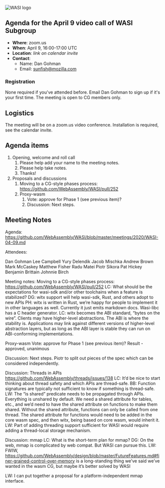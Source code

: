 ![WASI logo](https://raw.githubusercontent.com/WebAssembly/WASI/main/WASI.png)

## Agenda for the April 9 video call of WASI Subgroup

- **Where**: zoom.us
- **When**: April 9, 16:00-17:00 UTC
- **Location**: *link on calendar invite*
- **Contact**:
    - Name: Dan Gohman
    - Email: sunfish@mozilla.com

### Registration

None required if you've attended before. Email Dan Gohman to sign up if it's
your first time. The meeting is open to CG members only.

## Logistics

The meeting will be on a zoom.us video conference.
Installation is required, see the calendar invite.

## Agenda items

1. Opening, welcome and roll call
    1. Please help add your name to the meeting notes.
    1. Please help take notes.
    1. Thanks!
1. Proposals and discussions
    1. Moving to a CG-style phases process:
       https://github.com/WebAssembly/WASI/pull/252
    1. Proxy-wasm
        1. Vote: approve for Phase 1 (see previous item)?
        1. Discussion: Next steps.

## Meeting Notes

Agenda: https://github.com/WebAssembly/WASI/blob/master/meetings/2020/WASI-04-09.md

Attendees:

Dan Gohman
Lee Campbell
Yury Delendik
Jacob Mischka
Andrew Brown
Mark McCaskey
Matthew Fisher
Radu Matei
Piotr Sikora
Pat Hickey
Benjamin Brittain
Johnnie Birch

Meeting notes:
Moving to a CG-style phases process: https://github.com/WebAssembly/WASI/pull/252
LC: What should be the expectations for wasi-sdk and/or other toolchains when a feature is stabilized?
DG: witx support will help wasi-sdk, Rust, and others adopt to new APIs
PH: witx is written in Rust, we’re happy for people to implement it in other languages as well. Currently it just emits markdown docs. Wasi-libc has a C header generator.
LC: witx becomes the ABI standard, “bytes on the wire”. Clients may have higher-level abstractions. The ABI is where the stability is. Applications may link against different versions of higher-level abstraction layers, but as long as the ABI layer is stable they can run on ABI-conforming implementations.


Proxy-wasm
Vote: approve for Phase 1 (see previous item)?
Result - approved, unanimous

Discussion: Next steps.
Piotr to split out pieces of the spec which can be considered independently.

Discussion: Threads in APIs
https://github.com/WebAssembly/threads/issues/138
LC: It’d be nice to start thinking about thread safety and which APIs are thread-safe.
BB: Function signatures are typically not sufficient to know if something is thread-safe.
LW: The “is shared” predicate needs to be propagated through APIs. Everything is unshared by default. We need a shared attribute for tables, etc., and we’d need to have the shared attribute on functions to make them shared.
Without the shared attribute, functions can only be called from one thread.
The shared attribute for functions would need to be added in the core wasm spec, and then witx, being based on core wasm, would inherit it.
LW: Part of adding threading support sufficient for WASI would require adding a thread-local storage mechanism.

Discussion: mmap
LC: What is the short-term plan for mmap?
DG: On the web, mmap is complicated by web compat. But WASI can pursue this.
LW: FWIW, https://github.com/WebAssembly/design/blob/master/FutureFeatures.md#finer-grained-control-over-memory is a long-standing thing we’ve said we’ve wanted in the wasm CG, but maybe it’s better solved by WASI

LW: I can put together a proposal for a platform-independent mmap interface.
